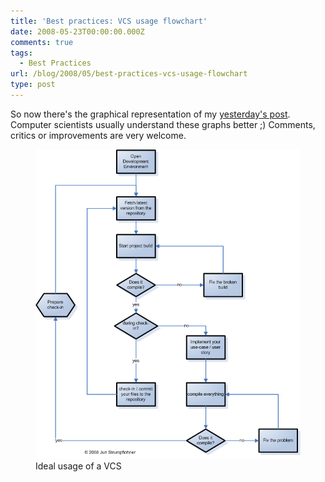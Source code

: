 ```yaml
---
title: 'Best practices: VCS usage flowchart'
date: 2008-05-23T00:00:00.000Z
comments: true
tags:
  - Best Practices
url: /blog/2008/05/best-practices-vcs-usage-flowchart
type: post
---
```


So now there's the graphical representation of my <a href="/blog/2008/05/best-practices-version-control-system/">yesterday's post</a>. Computer scientists usually understand these graphs better ;) Comments, critics or improvements are very welcome.


<figure>
    <img src="/blog/assets/imgs/VersionControlSysBestPractices.png" />
    <figcaption>Ideal usage of a VCS</figcaption>
</figure>
